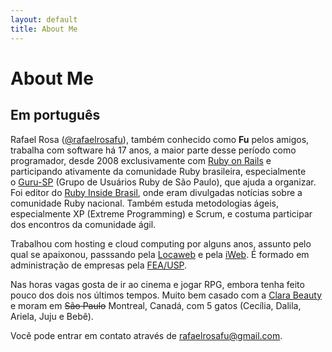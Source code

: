 ```yaml
---
layout: default
title: About Me
---
```

# About Me

## Em português

Rafael Rosa ([@rafaelrosafu](http://twitter.com/rafaelrosafu)), também conhecido como **Fu** pelos amigos, trabalha com software há 17 anos, a maior parte desse período como programador, desde 2008 exclusivamente com [Ruby on Rails](http://www.rubyonrails.org/) e participando ativamente da comunidade Ruby brasileira, especialmente o [Guru-SP](http://www.guru-sp.org/) (Grupo de Usuários Ruby de São Paulo), que ajuda a organizar. Foi editor do [Ruby Inside Brasil](http://www.rubyinside.com.br/), onde eram divulgadas notícias sobre a comunidade Ruby nacional. Também estuda metodologias ágeis, especialmente XP (Extreme Programming) e Scrum, e costuma participar dos encontros da comunidade ágil.

Trabalhou com hosting e cloud computing por alguns anos, assunto pelo qual se apaixonou, passsando pela [Locaweb](http://www.locaweb.com.br/) e pela [iWeb](http://iweb.com). É formado em administração de empresas pela [FEA/USP](http://www.fea.usp.br/).

Nas horas vagas gosta de ir ao cinema e jogar RPG, embora tenha feito pouco dos dois nos últimos tempos. Muito bem casado com a [Clara Beauty](http://www.claraquintela.com/blog/) e moram em <del datetime="2012-02-11T00:00:00+00:00">São Paulo</del> Montreal, Canadá, com 5 gatos (Cecília, Dalila, Ariela, Juju e Bebê).

Você pode entrar em contato através de [rafaelrosafu@gmail.com](mailto:rafaelrosafu@gmail.com).